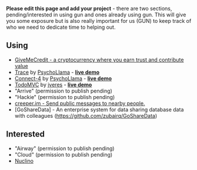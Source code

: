 **Please edit this page and add your project** - there are two sections, pending/interested in using gun and ones already using gun. This will give you some exposure but is also really important for us (GUN) to keep track of who we need to dedicate time to helping out.

## Using
  - [GiveMeCredit - a cryptocurrency where you earn trust and contribute value](https://github.com/GiveMeCredit/extension)
  - [Trace](https://github.com/PsychoLlama/Trace) by [PsychoLlama](https://github.com/PsychoLlama) - **[live demo](http://trace.gundb.io)**
  - [Connect-4](https://github.com/PsychoLlama/connect-four) by [PsychoLlama](https://github.com/PsychoLlama) - **[live demo](https://gun-c4.herokuapp.com/)**
  - [TodoMVC](https://github.com/jveres/todomvc) by [jveres](https://github.com/jveres) - **[live demo](http://todos.loqali.com/)**
  - "Arrive" (permission to publish pending)
  - "Hackie" (permission to publish pending)
  - [creeper.im - Send public messages to nearby people.](https://creeper.im)
  - [GoShareData] - An enterprise system for data sharing database data with colleagues (https://github.com/zubairq/GoShareData)

## Interested

  - "Airway" (permission to publish pending)
  - "Cloud" (permission to publish pending)
  - [Nuclino](https://nuclino.com)
